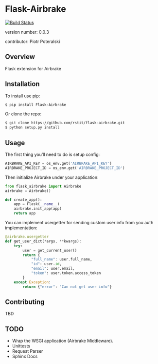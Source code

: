 Flask-Airbrake
===============================
[![Build Status](https://travis-ci.org/rstit/flask-airbrake.svg?branch=master)](https://travis-ci.org/rstit/flask-airbrake)

version number: 0.0.3

contributor: Piotr Poteralski

Overview
--------

Flask extension for Airbrake

Installation
--------------------

To install use pip:
```bash
$ pip install Flask-Airbrake
```

Or clone the repo:
```bash
$ git clone https://github.com/rstit/flask-airbrake.git
$ python setup.py install
``` 
Usage
-----
The first thing you’ll need to do is setup config:
```python
AIRBRAKE_API_KEY = os_env.get('AIRBRAKE_API_KEY')
AIRBRAKE_PROJECT_ID = os_env.get('AIRBRAKE_PROJECT_ID')
```

Then initialize Airbrake under your application:
```python
from flask_airbrake import Airbrake
airbrake = Airbrake()

def create_app():
    app = Flask(__name__)
    airbrake.init_app(app)
    return app
```
You can implement usergetter for sending custom user info from you auth implementation:
```python
@airbrake.usergetter
def get_user_dict(*args, **kwargs):
    try:
        user = get_current_user()
        return {
            "full_name": user.full_name,
            "id": user.id,
            "email": user.email,
            "token": user.token.access_token
        }
    except Exception:
        return {"error": "Can not get user info"}
```
Contributing
------------

TBD

TODO
------------
* Wrap the WSGI application (Airbrake Middleware).
* Unittests
* Request Parser
* Sphinx Docs
